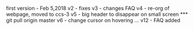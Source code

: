 first version - Feb 5,2018
v2 - fixes
v3 - changes FAQ
v4 - re-org of webpage, moved to ccs-3
v5 - big header to disappear on small screen
 *** git pull origin master
v6 - change cursor on hovering
...
v12 - FAQ added
